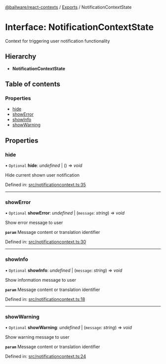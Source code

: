 [@ballware/react-contexts](../README.md) / [Exports](../modules.md) / NotificationContextState

# Interface: NotificationContextState

Context for triggering user notification functionality

## Hierarchy

* **NotificationContextState**

## Table of contents

### Properties

- [hide](notificationcontextstate.md#hide)
- [showError](notificationcontextstate.md#showerror)
- [showInfo](notificationcontextstate.md#showinfo)
- [showWarning](notificationcontextstate.md#showwarning)

## Properties

### hide

• `Optional` **hide**: *undefined* \| () => *void*

Hide current shown user notification

Defined in: [src/notificationcontext.ts:35](https://github.com/frankball/ballware-react-contexts/blob/d61edea/src/notificationcontext.ts#L35)

___

### showError

• `Optional` **showError**: *undefined* \| (`message`: *string*) => *void*

Show error message to user

**`param`** Message content or translation identifier

Defined in: [src/notificationcontext.ts:30](https://github.com/frankball/ballware-react-contexts/blob/d61edea/src/notificationcontext.ts#L30)

___

### showInfo

• `Optional` **showInfo**: *undefined* \| (`message`: *string*) => *void*

Show information message to user

**`param`** Message content or translation identifier

Defined in: [src/notificationcontext.ts:18](https://github.com/frankball/ballware-react-contexts/blob/d61edea/src/notificationcontext.ts#L18)

___

### showWarning

• `Optional` **showWarning**: *undefined* \| (`message`: *string*) => *void*

Show warning message to user

**`param`** Message content or translation identifier

Defined in: [src/notificationcontext.ts:24](https://github.com/frankball/ballware-react-contexts/blob/d61edea/src/notificationcontext.ts#L24)
